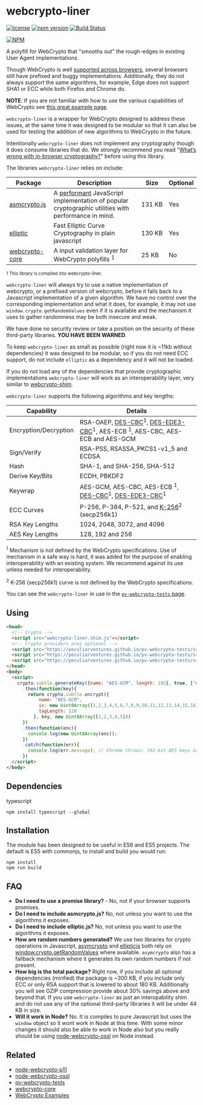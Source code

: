 # webcrypto-liner
[![license](https://img.shields.io/badge/license-MIT-green.svg?style=flat)](https://raw.githubusercontent.com/PeculiarVentures/webcrypto-liner/master/LICENSE)
[![npm version](https://badge.fury.io/js/webcrypto-liner.svg)](https://badge.fury.io/js/webcrypto-liner)
[![Build Status](https://travis-ci.org/PeculiarVentures/webcrypto-liner.svg?branch=master)](https://travis-ci.org/PeculiarVentures/webcrypto-liner)

[![NPM](https://nodei.co/npm/webcrypto-liner.png)](https://nodei.co/npm/webcrypto-liner/)


A polyfill for WebCrypto that "smooths out" the rough-edges in existing User Agent implementations.

Though WebCrypto is well [supported across browsers](http://caniuse.com/cryptography), several browsers still have prefixed and buggy implementations. Additionally, they do not always support the same algorithms, for example, Edge does not support SHA1 or ECC while both Firefox and Chrome do. 

**NOTE**: If you are not familiar with how to use the various capabilities of WebCrypto see [this great example  page](https://github.com/diafygi/webcrypto-examples).

`webcrypto-liner` is a wrapper for WebCrypto designed to address these issues, at the same time it was designed to be modular so that it can also be used for testing the addition of new algorithms to WebCrypto in the future.

Intentionally `webcrypto-liner` does not implement any cryptography though it does consume libraries that do. We strongly recommend you read "[What’s wrong with in-browser cryptography?](https://tonyarcieri.com/whats-wrong-with-webcrypto)" before using this library.

The libraries `webcrypto-liner` relies on include:

| Package                                                    | Description                                                                            | Size   | Optional    |
|------------------------------------------------------------|----------------------------------------------------------------------------------------|--------|-------------|
| [asmcrypto.js](https://github.com/vibornoff/asmcrypto.js/) | A [performant](https://medium.com/@encryb/comparing-performance-of-javascript-cryptography-libraries-42fb138116f3) JavaScript implementation of popular cryptographic utilities with performance in mind. | 131&#160;KB | Yes |
| [elliptic](https://github.com/indutny/elliptic)            | Fast Elliptic Curve Cryptography in plain javascript                                   | 130&#160;KB | Yes  |
| [webcrypto-core](https://github.com/PeculiarVentures/webcrypto-core)            | A input validation layer for WebCrypto polyfills <sup>1</sup>    | 25&#160;KB | No  |

<sup>1 This library is compiled into webcrypto-liner.</sup>

`webcrypto-liner` will always try to use a native implementation of webcrypto, or a prefixed version of webcrypto, before it falls back to a Javascript implementation of a given algorithm. We have no control over the corresponding implementation and what it does, for example, it may not use `window.crypto.getRandomValues` even if it is available and the mechanism it uses to gather randomness may be both insecure and weak.

We have done no security review or take a position on the security of these third-party libraries. **YOU HAVE BEEN WARNED**.

To keep `webcrypto-liner` as small as possible (right now it is ~11kb without dependencies) it was designed to be modular, so if you do not need ECC support, do not include `elliptic` as a dependency and it will not be loaded.

If you do not load any of the dependencies that provide cryptographic implementations `webcrypto-liner` will work as an interoperability layer, very similar to [webcrypto-shim](https://github.com/vibornoff/webcrypto-shim).

`webcrypto-liner` supports the following algorithms and key lengths:

| Capability                | Details                                       |
|---------------------------|-----------------------------------------------|
| Encryption/Decryption     | RSA-OAEP, [DES-CBC](https://github.com/PeculiarVentures/webcrypto-docs/blob/master/DES_CBC.md)<sup>1</sup>, [DES-EDE3-CBC](https://github.com/PeculiarVentures/webcrypto-docs/blob/master/DES_EDE3_CBC.md)<sup>1</sup>, AES-ECB <sup>1</sup>, AES-CBC, AES-ECB and AES-GCM |
| Sign/Verify               | RSA-PSS, RSASSA_PKCS1-v1_5 and ECDSA          |
| Hash                      | SHA-1, and SHA-256, SHA-512                   |
| Derive Key/Bits           | ECDH, PBKDF2                                  |
| Keywrap                   | AES-GCM, AES-CBC, AES-ECB <sup>1</sup>, [DES-CBC](https://github.com/PeculiarVentures/webcrypto-docs/blob/master/DES_CBC.md)<sup>1</sup>, [DES-EDE3-CBC](https://github.com/PeculiarVentures/webcrypto-docs/blob/master/DES_EDE3_CBC.md)<sup>1</sup>        |
| ECC Curves                | P-256, P-384, P-521, and [K-256](https://github.com/PeculiarVentures/webcrypto-core/blob/master/spec/EC_K_256.md)<sup>2</sup> (secp256k1)    |
| RSA Key Lengths           | 1024, 2048, 3072, and 4096                    |
| AES Key Lengths           | 128, 192 and 256                              |

<sup>1</sup> Mechanism is not defined by the WebCrypto specifications. Use of mechanism in a safe way is hard, it was added for the purpose of enabling interoperability with an existing system. We recommend against its use unless needed for interoperability.

<sup>2</sup> K-256 (secp256k1) curve is not defined by the WebCrypto specifications.

You can see the `webcrypto-liner` in use in the [`pv-webcrypto-tests` page](https://peculiarventures.github.io/pv-webcrypto-tests/).

## Using

```html
<head>
  <!-- Crypto -->
  <script src="webcrypto-liner.shim.js"></script>
  <!-- Crypto providers ares optional -->
  <script src="https://peculiarventures.github.io/pv-webcrypto-tests/src/asmcrypto.js"></script>
  <script src="https://peculiarventures.github.io/pv-webcrypto-tests/src/elliptic.js"></script>
  <script src="https://peculiarventures.github.io/pv-webcrypto-tests/src/des.js"></script>
</head>
<body>
  <script> 
    crypto.subtle.generateKey({name: "AES-GCM", length: 192}, true, ["encrypt", "decrypt"])
      .then(function(key){
        return crypto.subtle.encrypt({
            name: "AES-GCM", 
            iv: new Uint8Array([1,2,3,4,5,6,7,8,9,10,11,12,13,14,15,16]),
            tagLength: 128
          }, key, new Uint8Array([1,2,3,4,5]))
      })
      .then(function(enc){
        console.log(new Uint8Array(enc));
      })
      .catch(function(err){
        console.log(err.message); // Chrome throws: 192-bit AES keys are not supported
      })
  </script>
</body>
```


## Dependencies
typescript
```
npm install typescript --global
```

## Installation
The module has been designed to be useful in ES6 and ES5 projects. The default is ES5 with commonjs, to install and build you would run:

```
npm install
npm run build
```

## FAQ
- **Do I need to use a promise library?** - No, not if your browser supports promises.
- **Do I need to include asmcrypto.js?** No, not unless you want to use the algorithms it exposes.
- **Do I need to include elliptic.js?** No, not unless you want to use the algorithms it exposes.
- **How are random numbers generated?** We use two libraries for crypto operations in Javascript, [asymcrypto](https://github.com/vibornoff/asmcrypto.js/blob/bffc0674c7756dff16c69c5665b9eea2e0409736/src/random/globals.js#L4) and [ellipticjs](https://github.com/indutny/elliptic/blob/cbace4683a4a548dc0306ef36756151a20299cd5/dist/elliptic.js#L7464) both rely on [window.crypto.getRandomValues](http://caniuse.com/#feat=getrandomvalues) where available. `asymcrypto` also has a fallback mechanism where it generates its own random numbers if not present.
- **How big is the total package?** Right now, if you include all optional dependencies (minfied) the package is ~300 KB, if you include only ECC or only RSA support that is lowered to about 180 KB. Additionally you will see GZIP compression provide about 30% savings above and beyond that. If you use `webcrypto-liner` as just an interopability shim and do not use any of the optional third-party libraries it will be under 44 KB in size.
- **Will it work in Node?** No. It is compiles to pure Javascript but uses the `window` object so it wont work in Node at this time. With some minor changes it should also be able to work in Node also but you really should be using [node-webcrypto-ossl](https://github.com/PeculiarVentures/node-webcrypto-ossl) on Node instead.

## Related
 - [node-webcrypto-p11](https://github.com/PeculiarVentures/node-webcrypto-p11)
 - [node-webcrypto-ossl](https://github.com/PeculiarVentures/node-webcrypto-ossl)
 - [pv-webcrypto-tests](https://peculiarventures.github.io/pv-webcrypto-tests)
 - [webcrypto-core](https://peculiarventures.github.io/webcrypto-core)
 - [WebCrypto Examples](https://github.com/diafygi/webcrypto-examples)
